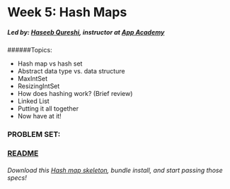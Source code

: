 # Week 5: Hash Maps
##### Led by: [Haseeb Qureshi](https://github.com/Haseeb-Qureshi/), instructor at [App Academy](http://appacademy.io)

######Topics:
* Hash map vs hash set
* Abstract data type vs. data structure
* MaxIntSet
* ResizingIntSet
* How does hashing work? (Brief review)
* Linked List
* Putting it all together
* Now have at it!

### PROBLEM SET:
### [README](lib/week5_hash_map/README.md)

###### Download this [Hash map skeleton](lib/week5_hash_map/skeleton.zip), bundle install, and start passing those specs!
